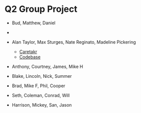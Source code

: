# Q2 Group Project

* Bud, Matthew, Daniel
* 
* Alan Taylor, Max Sturges, Nate Reginato, Madeline Pickering
  * [Caretakr](https://caretakr.herokuapp.com/)
  * [Codebase](https://github.com/madelinepick/caretakr)

* Anthony, Courtney, James, Mike H

* Blake, Lincoln, Nick, Summer

* Brad, Mike F, Phil, Cooper

* Seth, Coleman, Conrad, Will

* Harrison, Mickey, San, Jason
